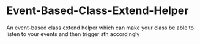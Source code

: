 # Event-Based-Class-Extend-Helper
An event-based class extend helper which can make your class be able to listen to your events and then trigger sth accordingly
